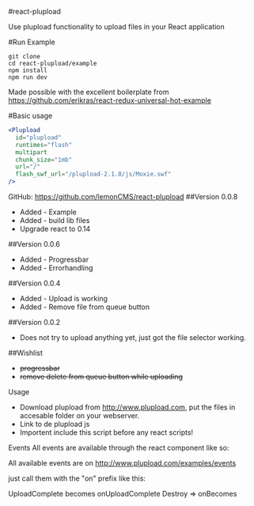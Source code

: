#react-plupload

Use plupload functionality to upload files in your React application

#Run Example
````
git clone 
cd react-plupload/example
npm install
npm run dev
````
Made possible with the excellent boilerplate from
https://github.com/erikras/react-redux-universal-hot-example

#Basic usage
````jsx
<Plupload
  id="plupload"
  runtimes="flash"
  multipart
  chunk_size="1mb"
  url="/"
  flash_swf_url="/plupload-2.1.8/js/Moxie.swf"
/>
````


GitHub: https://github.com/lemonCMS/react-plupload
##Version 0.0.8
- Added - Example
- Added - build lib files
- Upgrade react to 0.14

##Version 0.0.6
- Added - Progressbar
- Added - Errorhandling

##Version 0.0.4
- Added - Upload is working
- Added - Remove file from queue button

##Version 0.0.2
- Does not try to upload anything yet, just got the file selector working.


##Wishlist
- ~~progressbar~~
- ~~remove delete from queue button while uploading~~


Usage
- Download plupload from http://www.plupload.com, put the files in accesable folder on your webserver.
- Link to de plupload js <script src="/assets/plupload-2.1.4/js/plupload.full.min.js"></script>
- Importent include this script before any react scripts!

<Plupload 
	runtimes="html5,flash,html4"
	buttonBrowse="Browse"
	buttonUpload="Upload"              
/>

Events
All events are available through the react component like so:

<Plupload 
	runtimes="html5,flash,html4"
	buttonBrowse="Browse"
	buttonUpload="Upload"
	onFilesAddes=scopeFilesAddedd             
/>

All available events are on http://www.plupload.com/examples/events

just call them with the "on" prefix like this:

UploadComplete becomes onUploadComplete
Destroy => onBecomes

